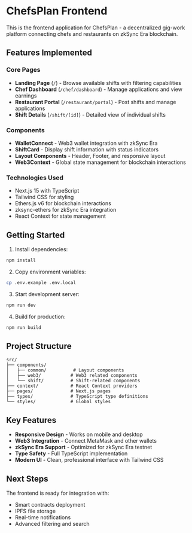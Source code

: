# ChefsPlan Frontend

This is the frontend application for ChefsPlan - a decentralized gig-work platform connecting chefs and restaurants on zkSync Era blockchain.

## Features Implemented

### Core Pages
- **Landing Page** (`/`) - Browse available shifts with filtering capabilities
- **Chef Dashboard** (`/chef/dashboard`) - Manage applications and view earnings
- **Restaurant Portal** (`/restaurant/portal`) - Post shifts and manage applications
- **Shift Details** (`/shift/[id]`) - Detailed view of individual shifts

### Components
- **WalletConnect** - Web3 wallet integration with zkSync Era
- **ShiftCard** - Display shift information with status indicators
- **Layout Components** - Header, Footer, and responsive layout
- **Web3Context** - Global state management for blockchain interactions

### Technologies Used
- Next.js 15 with TypeScript
- Tailwind CSS for styling
- Ethers.js v6 for blockchain interactions
- zksync-ethers for zkSync Era integration
- React Context for state management

## Getting Started

1. Install dependencies:
```bash
npm install
```

2. Copy environment variables:
```bash
cp .env.example .env.local
```

3. Start development server:
```bash
npm run dev
```

4. Build for production:
```bash
npm run build
```

## Project Structure

```
src/
├── components/
│   ├── common/          # Layout components
│   ├── web3/           # Web3 related components
│   └── shift/          # Shift-related components
├── context/            # React Context providers
├── pages/              # Next.js pages
├── types/              # TypeScript type definitions
└── styles/             # Global styles
```

## Key Features

- **Responsive Design** - Works on mobile and desktop
- **Web3 Integration** - Connect MetaMask and other wallets
- **zkSync Era Support** - Optimized for zkSync Era testnet
- **Type Safety** - Full TypeScript implementation
- **Modern UI** - Clean, professional interface with Tailwind CSS

## Next Steps

The frontend is ready for integration with:
- Smart contracts deployment
- IPFS file storage
- Real-time notifications
- Advanced filtering and search
